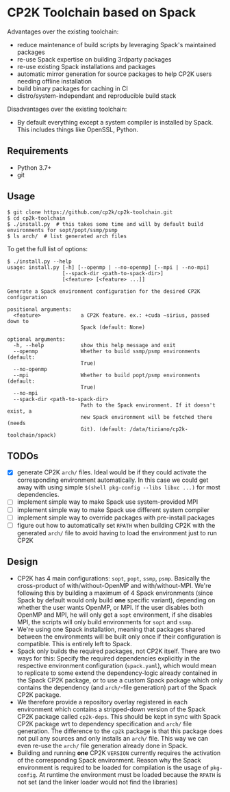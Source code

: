 # CP2K Toolchain based on Spack

Advantages over the existing toolchain:

* reduce maintenance of build scripts by leveraging Spack's maintained packages
* re-use Spack expertise on building 3rdparty packages
* re-use existing Spack installations and packages
* automatic mirror generation for source packages to help CP2K users needing offline installation
* build binary packages for caching in CI
* distro/system-independant and reproducible build stack

Disadvantages over the existing toolchain:

* By default everything except a system compiler is installed by Spack. This includes things like OpenSSL, Python.

## Requirements

* Python 3.7+
* git

## Usage

```console
$ git clone https://github.com/cp2k/cp2k-toolchain.git
$ cd cp2k-toolchain
$ ./install.py  # this takes some time and will by default build environments for sopt/popt/ssmp/psmp
$ ls arch/  # list generated arch files
```

To get the full list of options:

```console
$ ./install.py --help
usage: install.py [-h] [--openmp | --no-openmp] [--mpi | --no-mpi]
                  [--spack-dir <path-to-spack-dir>]
                  [<feature> [<feature> ...]]

Generate a Spack environment configuration for the desired CP2K configuration

positional arguments:
  <feature>             a CP2K feature. ex.: +cuda ~sirius, passed down to
                        Spack (default: None)

optional arguments:
  -h, --help            show this help message and exit
  --openmp              Whether to build ssmp/psmp environments (default:
                        True)
  --no-openmp
  --mpi                 Whether to build popt/psmp environments (default:
                        True)
  --no-mpi
  --spack-dir <path-to-spack-dir>
                        Path to the Spack environment. If it doesn't exist, a
                        new Spack environment will be fetched there (needs
                        Git). (default: /data/tiziano/cp2k-toolchain/spack)
```

## TODOs

* [x] generate CP2K `arch/` files. Ideal would be if they could activate the corresponding environment automatically.
      In this case we could get away with using simple `$(shell pkg-config --libs libxc ...)` for most dependencies.
* [ ] implement simple way to make Spack use system-provided MPI
* [ ] implement simple way to make Spack use different system compiler
* [ ] implement simple way to override packages with pre-install packages
* [ ] figure out how to automatically set `RPATH` when building CP2K with the generated `arch/` file to avoid having to load the environment just to run CP2K

## Design

* CP2K has 4 main configurations: `sopt`, `popt`, `ssmp`, `psmp`.
  Basically the cross-product of with/without-OpenMP and with/without-MPI.
  We're following this by building a maximum of 4 Spack environments (since
  Spack by default would only build **one** specific variant),
  depending on whether the user wants OpenMP, or MPI.
  If the user disables both OpenMP and MPI, he will only get a `sopt` environment,
  if she disables MPI, the scripts will only build environments for `sopt` and `ssmp`.
* We're using one Spack installation, meaning that packages shared between the
  environments will be built only once if their configuration is compatible.
  This is entirely left to Spack.
* Spack only builds the required packages, not CP2K itself. There are two ways for this:
  Specify the required dependencies explicitly in the respective environment configuration
  (`spack.yaml`), which would mean to replicate to some extend the dependency-logic already
  contained in the Spack CP2K package, or to use a custom Spack package which only contains
  the dependency (and `arch/`-file generation) part of the Spack CP2K package.
* We therefore provide a repository overlay registered in each environment which contains a stripped-down version of
  the Spack CP2K package called `cp2k-deps`. This should be kept in sync with Spack CP2K package wrt to
  dependency specification and `arch/` file generation. The difference to the `cp2k` package is that this
  package does not pull any sources and only installs an `arch/` file. This way we can even re-use the `arch/`
  file generation already done in Spack.
* Building and running **one** CP2K `VERSION` currently requires the activation of the corresponding Spack environment.
  Reason why the Spack environment is required to be loaded for compilation is the usage of `pkg-config`. At runtime the environment must be loaded because the `RPATH` is not set (and the linker loader would not find the libraries)
